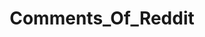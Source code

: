 ---
title: Comments_Of_Reddit
crosslinks:
- gaming
- funny
- Showerthoughts
- videos
- natureismetal
- Jokes
- gardening
- mildlyinteresting
---